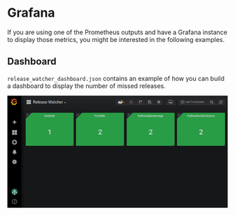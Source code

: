 # Grafana

If you are using one of the Prometheus outputs and have a Grafana instance to display those metrics, you might be interested in the following examples.

## Dashboard

`release_watcher_dashboard.json` contains an example of how you can build a dashboard to display the number of missed releases.

![dashboard](release_watcher_dashboard.png "Dashboard")
